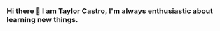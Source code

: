 ### Hi there 👋 I am Taylor Castro, I'm always enthusiastic about learning new things.

<!--
**taylorcastro/taylorcastro** is a ✨ _special_ ✨ repository because its `README.md` (this file) appears on your GitHub profile.

- 🔭 I’m currently working as BigData Developer
- 🌱 I’m currently learning about new technologies, Machine Learning and NLP
- 👯 I’m looking to collaborate on all of kind opens creatives projects
- 🤔 I’m looking for help with new Big Data technologies
- 💬 Ask me about whatever you want, if I have the answer I'll give it to you, otherwise we can look for it together about Ask me about whatever you want, if I have the       answer I'll give it to you, otherwise we can look for it together
- 📫 How to reach me: go to my profile taylorcastro.github.io 
